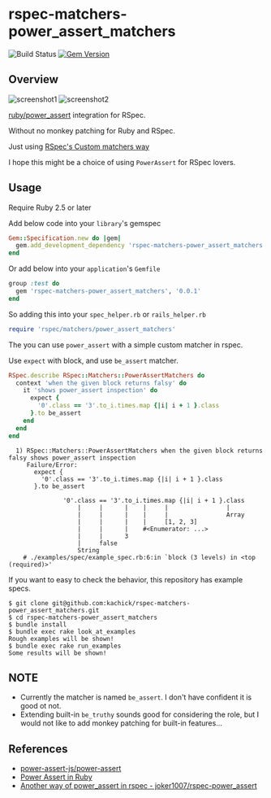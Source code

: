 # rspec-matchers-power_assert_matchers

![Build Status](https://github.com/kachick/rspec-matchers-power_assert_matchers/actions/workflows/spec.yml/badge.svg?branch=main)
[![Gem Version](https://badge.fury.io/rb/rspec-matchers-power_assert_matchers.png)](http://badge.fury.io/rb/rspec-matchers-power_assert_matchers)

## Overview

![screenshot1](https://user-images.githubusercontent.com/1180335/118840923-c9b3a980-b902-11eb-8c8c-afb17fa87d31.png)
![screenshot2](https://user-images.githubusercontent.com/1180335/118840930-cb7d6d00-b902-11eb-8d8e-f6fcdc801367.png)

[ruby/power_assert](https://github.com/ruby/power_assert) integration for RSpec.

Without no monkey patching for Ruby and RSpec.

Just using [RSpec's Custom matchers way](https://relishapp.com/rspec/rspec-expectations/v/3-10/docs/custom-matchers)

I hope this might be a choice of using `PowerAssert` for RSpec lovers.

## Usage

Require Ruby 2.5 or later

Add below code into your `library`'s gemspec

```ruby
Gem::Specification.new do |gem|
  gem.add_development_dependency 'rspec-matchers-power_assert_matchers', '0.0.1'
end
```

Or add below into your `application`'s `Gemfile`

```ruby
group :test do
  gem 'rspec-matchers-power_assert_matchers', '0.0.1'
end
```

So adding this into your `spec_helper.rb` or `rails_helper.rb`

```ruby
require 'rspec/matchers/power_assert_matchers'
```

The you can use `power_assert` with a simple custom matcher in rspec.

Use `expect` with block, and use `be_assert` matcher.

```ruby
RSpec.describe RSpec::Matchers::PowerAssertMatchers do
  context 'when the given block returns falsy' do
    it 'shows power_assert inspection' do
      expect {
        '0'.class == '3'.to_i.times.map {|i| i + 1 }.class
      }.to be_assert
    end
  end
end
```

```text
  1) RSpec::Matchers::PowerAssertMatchers when the given block returns falsy shows power_assert inspection
     Failure/Error:
       expect {
         '0'.class == '3'.to_i.times.map {|i| i + 1 }.class
       }.to be_assert

               '0'.class == '3'.to_i.times.map {|i| i + 1 }.class
                   |     |      |    |     |                |
                   |     |      |    |     |                Array
                   |     |      |    |     [1, 2, 3]
                   |     |      |    #<Enumerator: ...>
                   |     |      3
                   |     false
                   String
    # ./examples/spec/example_spec.rb:6:in `block (3 levels) in <top (required)>'
```

If you want to easy to check the behavior, this repository has example specs.

```console
$ git clone git@github.com:kachick/rspec-matchers-power_assert_matchers.git
$ cd rspec-matchers-power_assert_matchers
$ bundle install
$ bundle exec rake look_at_examples
Rough examples will be shown!
$ bundle exec rake run_examples
Some results will be shown!
```

## NOTE

* Currently the matcher is named `be_assert`. I don't have confident it is good ot not.
* Extending built-in `be_truthy` sounds good for considering the role, but I would not like to add monkey patching for built-in features...

## References

* [power-assert-js/power-assert](https://github.com/power-assert-js/power-assert)
* [Power Assert in Ruby](https://speakerdeck.com/k_tsj/power-assert-in-ruby)
* [Another way of power_assert in rspec - joker1007/rspec-power_assert](https://github.com/joker1007/rspec-power_assert)
